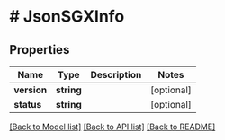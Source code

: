 # # JsonSGXInfo

## Properties

Name | Type | Description | Notes
------------ | ------------- | ------------- | -------------
**version** | **string** |  | [optional]
**status** | **string** |  | [optional]

[[Back to Model list]](../../README.md#models) [[Back to API list]](../../README.md#endpoints) [[Back to README]](../../README.md)
